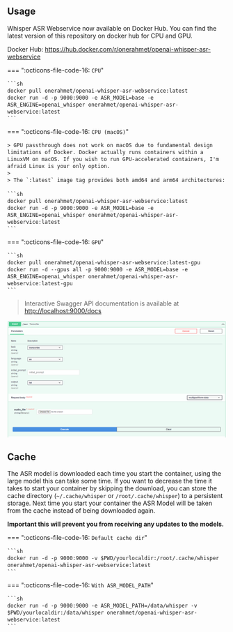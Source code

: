 ## Usage

Whisper ASR Webservice now available on Docker Hub. You can find the latest version of this repository on docker hub for CPU and GPU.

Docker Hub: <https://hub.docker.com/r/onerahmet/openai-whisper-asr-webservice>

=== ":octicons-file-code-16: `CPU`"

    ```sh
    docker pull onerahmet/openai-whisper-asr-webservice:latest
    docker run -d -p 9000:9000 -e ASR_MODEL=base -e ASR_ENGINE=openai_whisper onerahmet/openai-whisper-asr-webservice:latest
    ```

=== ":octicons-file-code-16: `CPU (macOS)`"

    > GPU passthrough does not work on macOS due to fundamental design limitations of Docker. Docker actually runs containers within a LinuxVM on macOS. If you wish to run GPU-accelerated containers, I'm afraid Linux is your only option.
    > 
    > The `:latest` image tag provides both amd64 and arm64 architectures:
    
    ```sh
    docker pull onerahmet/openai-whisper-asr-webservice:latest
    docker run -d -p 9000:9000 -e ASR_MODEL=base -e ASR_ENGINE=openai_whisper onerahmet/openai-whisper-asr-webservice:latest
    ```

=== ":octicons-file-code-16: `GPU`"

    ```sh
    docker pull onerahmet/openai-whisper-asr-webservice:latest-gpu
    docker run -d --gpus all -p 9000:9000 -e ASR_MODEL=base -e ASR_ENGINE=openai_whisper onerahmet/openai-whisper-asr-webservice:latest-gpu
    ```

> Interactive Swagger API documentation is available at <http://localhost:9000/docs>

![Swagger UI](assets/images/swagger-ui.png)

## Cache

The ASR model is downloaded each time you start the container, using the large model this can take some time.
If you want to decrease the time it takes to start your container by skipping the download, you can store the cache directory (`~/.cache/whisper` or `/root/.cache/whisper`) to a persistent storage.
Next time you start your container the ASR Model will be taken from the cache instead of being downloaded again.

**Important this will prevent you from receiving any updates to the models.**

=== ":octicons-file-code-16: `Default cache dir`"

    ```sh
    docker run -d -p 9000:9000 -v $PWD/yourlocaldir:/root/.cache/whisper onerahmet/openai-whisper-asr-webservice:latest
    ```

=== ":octicons-file-code-16: `With ASR_MODEL_PATH`"

    ```sh
    docker run -d -p 9000:9000 -e ASR_MODEL_PATH=/data/whisper -v $PWD/yourlocaldir:/data/whisper onerahmet/openai-whisper-asr-webservice:latest
    ```

